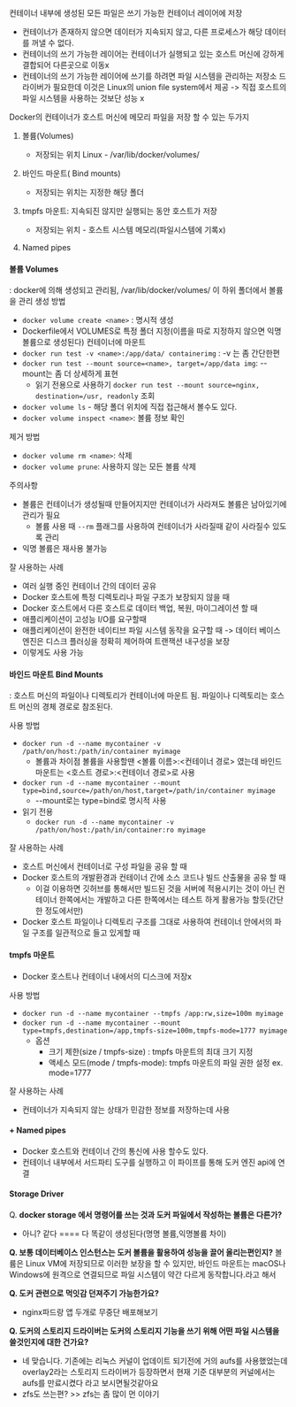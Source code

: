 컨테이너 내부에 생성된 모든 파일은 쓰기 가능한 컨테이너 레이어에 저장
- 컨테이너가 존재하지 않으면 데이터가 지속되지 않고, 다른 프로세스가 해당 데이터를 꺼낼 수 없다.
- 컨테이너의 쓰기 가능한 레이어는 컨테이너가 실행되고 있는 호스트 머신에 강하게 결합되어 다른곳으로 이동x
- 컨테이너의 쓰기 가능한 레이어에 쓰기를 하려면 파일 시스템을 관리하는 저장소 드라이버가 필요한데 이것은 Linux의 union file system에서 제공 -> 직접 호스트의 파일 시스템을 사용하는 것보단 성능 x

Docker의 컨테이너가 호스트 머신에 메모리 파일을 저장 할 수 있는 두가지
1. 볼륨(Volumes) 
	- 저장되는 위치 Linux - /var/lib/docker/volumes/
2. 바인드 마운트( Bind mounts)
	- 저장되는 위치는 지정한 해당 폴더

3. tmpfs 마운트: 지속되진 않지만 실행되는 동안 호스트가 저장
	- 저장되는 위치 - 호스트 시스템 메모리(파일시스템에 기록x)
4. Named pipes 

#### 볼륨 Volumes
: docker에 의해 생성되고 관리됨, /var/lib/docker/volumes/ 이 하위 폴더에서 볼륨을 관리
생성 방법
- `docker volume create <name>` : 명시적 생성
- Dockerfile에서 VOLUMES로 특정 폴더 지정(이름을 따로 지정하지 않으면 익명 볼륨으로 생성된다)
컨테이너에 마운트
- `docker run test -v <name>:/app/data/ containerimg` : -v 는 좀 간단한편
- `docker run test --mount source=<name>, target=/app/data img`: --mount는 좀 더 상세하게 표현
	- 읽기 전용으로 사용하기 `docker run test --mount source=nginx, destination=/usr, readonly`
조회 
- `docker volume ls`  - 해당 폴더 위치에 직접 접근해서 볼수도 있다.
- `docker volume inspect <name>`: 볼륨 정보 확인

제거 방법 
- `docker volume rm <name>`: 삭제
- `docker volume prune`: 사용하지 않는 모든 볼륨 삭제

주의사항
- 볼륨은 컨테이너가 생성될때 만들어지지만 컨테이너가 사라져도 볼륨은 남아있기에 관리가 필요
	- 볼륨 사용 때 `--rm` 플래그를 사용하여 컨테이너가 사라질때 같이 사라질수 있도록 관리
- 익명 볼륨은 재사용 불가능

잘 사용하는 사례
- 여러 실행 중인 컨테이너 간의 데이터 공유
- Docker 호스트에 특정 디렉토리나 파일 구조가 보장되지 않을 때
- Docker 호스트에서 다른 호스트로 데이터 백업, 복원, 마이그레이션 할 때
- 애플리케이션이 고성능 I/O를 요구할때
- 애플리케이션이 완전한 네이티브 파일 시스템 동작을 요구할 때 -> 데이터 베이스 엔진은 디스크 플러싱을 정확히 제어하여 트랜잭션 내구성을 보장
- 이렇게도 사용 가능


#### 바인드 마운트 Bind Mounts
: 호스트 머신의 파일이나 디렉토리가 컨테이너에 마운트 됨. 파일이나 디렉토리는 호스트 머신의 경체 경로로 참조된다. 

사용 방법
- `docker run -d --name mycontainer -v /path/on/host:/path/in/container myimage`
	- 볼륨과 차이점 볼륨을 사용할땐 <볼륨 이름>:<컨테이너 경로> 였는데 바인드 마운트는 <호스트 경로>:<컨테이너 경로>로 사용
- `docker run -d --name mycontainer --mount type=bind,source=/path/on/host,target=/path/in/container myimage`
	- --mount로는 type=bind로 명시적 사용
- 읽기 전용
	- `docker run -d --name mycontainer -v /path/on/host:/path/in/container:ro myimage`

잘 사용하는 사례
- 호스트 머신에서 컨테이너로 구성 파일을 공유 할 때
- Docker 호스트의 개발환경과 컨테이너 간에 소스 코드나 빌드 산출물을 공유 할 때
	- 이걸 이용하면 깃허브를 통해서만 빌드된 것을 서버에 적용시키는 것이 아닌 컨테이너 한쪽에서는 개발하고 다른 한쪽에서는 테스트 하게 활용가능 할듯(간단한 정도에서만)
- Docker 호스트 파일이나 디렉토리 구조를 그대로 사용하여 컨테이너 안에서의 파일 구조를 일관적으로 들고 있게할 때


#### tmpfs 마운트 
- Docker 호스트나 컨테이너 내에서의 디스크에 저장x 

사용 방법
- `docker run -d --name mycontainer --tmpfs /app:rw,size=100m myimage`
- `docker run -d --name mycontainer --mount type=tmpfs,destination=/app,tmpfs-size=100m,tmpfs-mode=1777 myimage`
	- 옵션
		- 크기 제한(size /  tmpfs-size) : tmpfs 마운트의 최대 크기 지정 
		- 액세스 모드(mode / tmpfs-mode): tmpfs 마운트의 파일 권한 설정 ex. mode=1777

잘 사용하는 사례
- 컨테이너가 지속되지 않는 상태가 민감한 정보를 저장하는데 사용

#### + Named pipes
- Docker 호스트와 컨테이너 간의 통신에 사용 할수도 있다.
- 컨테이너 내부에서 서드파티 도구를 실행하고 이 파이프를 통해 도커 엔진 api에 연결


#### Storage Driver




Q. **docker storage 에서 명령어를 쓰는 것과 도커 파일에서 작성하는 볼륨은 다른가?** 
- 아니? 같다 ==== 다 똑같이 생성된다(명명 볼륨,익명볼륨 차이)

**Q. 보통 데이터베이스 인스턴스는 도커 볼륨을 활용하여 성능을 끌어 올리는편인지?**
볼륨은 Linux VM에 저장되므로 이러한 보장을 할 수 있지만, 바인드 마운트는 macOS나 Windows에 원격으로 연결되므로 파일 시스템이 약간 다르게 동작합니다.라고 해서 

**Q. 도커 관련으로 먹잇감 던져주기 가능한가요?**
- nginx파드랑 앱 두개로 무중단 배포해보기

**Q. 도커의 스토리지 드라이버는 도커의 스토리지 기능을 쓰기 위해 어떤 파일 시스템을 쓸것인지에 대한 건가요?**
- 네 맞습니다. 기존에는 리눅스 커널이 업데이트 되기전에 거의 aufs를 사용했었는데 overlay2라는 스토리지 드라이버가 등장하면서 현재 기준 대부분의 커널에서는aufs를 만료시켰다 라고 보시면될것같아요
- zfs도 쓰는편? >> zfs는 좀 많이 먼 이야기

